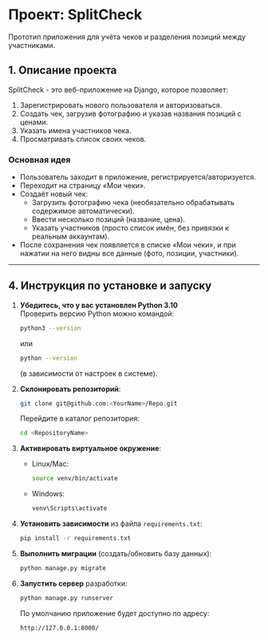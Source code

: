 # Проект: SplitCheck

Прототип приложения для учёта чеков и разделения позиций между участниками.

## 1. Описание проекта

SplitCheck - это веб-приложение на Django, которое позволяет:
1. Зарегистрировать нового пользователя и авторизоваться.
2. Создать чек, загрузив фотографию и указав названия позиций с ценами.
3. Указать имена участников чека.
4. Просматривать список своих чеков.

### Основная идея
- Пользователь заходит в приложение, регистрируется/авторизуется.
- Переходит на страницу «Мои чеки».
- Создаёт новый чек:
  - Загрузить фотографию чека (необязательно обрабатывать содержимое автоматически).
  - Ввести несколько позиций (название, цена).
  - Указать участников (просто список имён, без привязки к реальным аккаунтам).
- После сохранения чек появляется в списке «Мои чеки», и при нажатии на него видны все данные (фото, позиции, участники).

---

## 4. Инструкция по установке и запуску

1. **Убедитесь, что у вас установлен Python 3.10**  
   Проверить версию Python можно командой:
   ```bash
   python3 --version
   ```
   или
   ```bash
   python --version
   ```
   (в зависимости от настроек в системе).

2. **Склонировать репозиторий**:
   ```bash
   git clone git@github.com:<YourName>/Repo.git
   ```
   Перейдите в каталог репозитория:
   ```bash
   cd <RepositoryName>
   ```

3. **Активировать виртуальное окружение**:
   - Linux/Mac:
     ```bash
     source venv/bin/activate
     ```
   - Windows:
     ```bat
     venv\Scripts\activate
     ```

4. **Установить зависимости** из файла `requirements.txt`:
   ```bash
   pip install -r requirements.txt
   ```

5. **Выполнить миграции** (создать/обновить базу данных):
   ```bash
   python manage.py migrate
   ```

6. **Запустить сервер** разработки:
   ```bash
   python manage.py runserver
   ```
   По умолчанию приложение будет доступно по адресу:
   ```
   http://127.0.0.1:8000/
   ```
